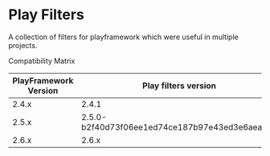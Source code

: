 Play Filters
==========

A collection of filters for playframework which were useful in multiple projects.


Compatibility Matrix 

| PlayFramework Version | Play filters version |
|-------|---------------------|
|2.4.x  |2.4.1|
|2.5.x  |2.5.0-b2f40d73f06ee1ed74ce187b97e43ed3e6aea2c5|
|2.6.x  |2.6.x|
   